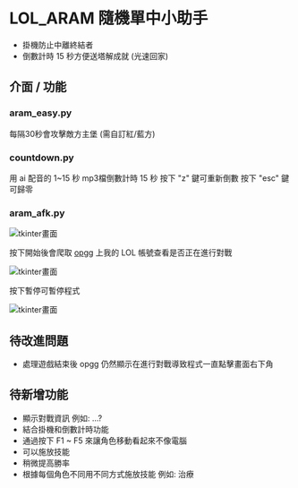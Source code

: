 LOL_ARAM 隨機單中小助手
====================

- 掛機防止中離終結者
- 倒數計時 15 秒方便送塔解成就 (光速回家)

## 介面 / 功能

### aram_easy.py

每隔30秒會攻擊敵方主堡 (需自訂紅/藍方)

### countdown.py

用 ai 配音的 1~15 秒 mp3檔倒數計時 15 秒
按下 "z" 鍵可重新倒數
按下 "esc" 鍵可歸零

### aram_afk.py

![tkinter畫面](images/aram_afk_main.png.png)

按下開始後會爬取 [opgg](https://lol-web-api.op.gg/api/v1.0/internal/bypass/spectates/tw/1nXTkNy9PF9RGpU4P_kFz-49_aze2BUmOXCtJDPOuPsw3_IZY9cRPA2Hlg) 上我的 LOL 帳號查看是否正在進行對戰

![tkinter畫面](images/aram_afk_1.pngpng)

按下暫停可暫停程式

![tkinter畫面](images/aram_afk_2.pngpng)

## 待改進問題

- 處理遊戲結束後 opgg 仍然顯示在進行對戰導致程式一直點擊畫面右下角

## 待新增功能

- 顯示對戰資訊 例如: ...?
- 結合掛機和倒數計時功能
- 通過按下 F1 ~ F5 來讓角色移動看起來不像電腦
- 可以施放技能
- 稍微提高勝率
- 根據每個角色不同用不同方式施放技能 例如: 治療
